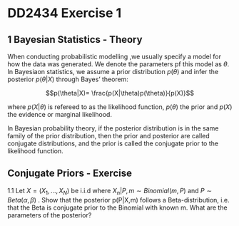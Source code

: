 # DD2434 Exercise 1

## 1 Bayesian Statistics - Theory

When conducting probabilistic modelling ,we usually specify a model for how the data was generated. We denote the parameters pf this model as $\theta$. In Bayesiaon statistics, we assume a prior distribution $p(\theta)$ and infer the posterior $p(\theta|X)$ through Bayes’ theorem:

$$p(\theta|X)= \frac{p(X|\theta)p(\theta)}{p(X)}$$

where $p(X|\theta)$ is refereed to as the likelihood function, $p(\theta)$ the prior and $p(X)$ the evidence or marginal likelihood. 



In Bayesian probability theory, if the posterior distribution is in the same family of the prior distribution, then the prior and posterior are called conjugate distributions, and the prior is called the conjugate prior to the likelihood function.

## Conjugate Priors - Exercise
1.1 Let $X=(X_1, ..., X_N)$ be i.i.d where $X_n|P,m \sim Binomial(m,P)$ and $P\sim Beta(\alpha,\beta)$ . Show that the posterior p(P|X,m) follows a Beta-distribution, i.e. that the Beta is conjugate prior to the Binomial with known m. What are the parameters of the posterior?

